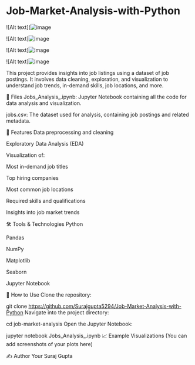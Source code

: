 # Job-Market-Analysis-with-Python

![Alt text](![image](https://github.com/user-attachments/assets/8c8ddca8-8597-45d5-aeda-42f704b1559f)

![Alt text]![image](https://github.com/user-attachments/assets/72ebb304-16a1-43d1-bf71-7e70e8aec414)

![Alt text]![image](https://github.com/user-attachments/assets/c1ce1296-a895-42d9-859e-b04170da7e38)

![Alt text]![image](https://github.com/user-attachments/assets/c02c5a5a-5c40-4d73-8f5f-f563223ea5ce)


This project provides insights into job listings using a dataset of job postings. It involves data cleaning, exploration, and visualization to understand job trends, in-demand skills, job locations, and more.

📁 Files
Jobs_Analysis_.ipynb: Jupyter Notebook containing all the code for data analysis and visualization.

jobs.csv: The dataset used for analysis, containing job postings and related metadata.

🚀 Features
Data preprocessing and cleaning

Exploratory Data Analysis (EDA)

Visualization of:

Most in-demand job titles

Top hiring companies

Most common job locations

Required skills and qualifications

Insights into job market trends

🛠️ Tools & Technologies
Python

Pandas

NumPy

Matplotlib

Seaborn

Jupyter Notebook

📌 How to Use
Clone the repository:

git clone https://github.com/Surajgupta5294/Job-Market-Analysis-with-Python
Navigate into the project directory:

cd job-market-analysis
Open the Jupyter Notebook:

jupyter notebook Jobs_Analysis_.ipynb
📈 Example Visualizations
(You can add screenshots of your plots here)

✍️ Author
Your Suraj Gupta
